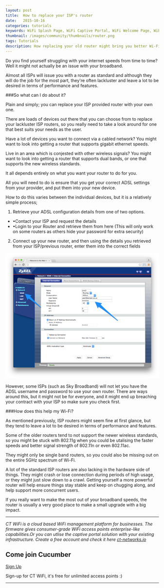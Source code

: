 ```yaml
---
layout: post
title:  How to replace your ISP's router
date:   2015-10-16
categories: tutorials
keywords: WiFi Splash Page, WiFi Captive Portal, WiFi Welcome Page, WiFi Splash page html5, WiFi splash page example, wifi splash page template
thumbnail: /images/community/thumbnails/router.png
tags: Tutorials
description: How replacing your old router might bring you better Wi-Fi.
---
```


Do you find yourself struggling with your internet speeds from time to time? Well it might not actually be an issue with your broadband.

Almost all ISPs will issue you with a router as standard and although they will do the job for the most part, they're often lackluster and leave a lot to be desired in terms of performance and features.

###So what can I do about it?

Plain and simply; you can replace your ISP provided router with your own one.

There are loads of devices out there that you can choose from to replace your lackluster ISP routers, so you really need to take a look around for one that best suits your needs as the user.

Have a lot of devices you want to connect via a cabled network? You might want to look into getting a router that supports gigabit ethernet speeds.

Live in an area which is conjested with other wireless signals? You might want to look into getting a router that supports dual bands, or one that supports the new wireless standards.

It all depends entirely on what you want your router to do for you.

All you will need to do is ensure that you get your correct ADSL settings from your provider, and put them into your new device.

How to do this varies between the individual devices, but it is a relatively simple process;

1. Retrieve your ADSL configuration details from one of two options.
  - &#8226;Contact your ISP and request the details
  - &#8226;Login to your Router and retrieve them from here (This will only work on some routers as others hide your password for extra security)

2. Connect up your new router, and then using the details you retrieved from your ISP/previous router, enter them into the correct fields

<div class="mdl-typography--text-center">
<img src="/images/community/tutorials/adsl-login.png">
</div>

However, some ISPs (such as Sky Broadband) will not let you have the ADSL username and password to use your own router. There are ways around this, but it might not be for everyone, and it might end up breaching your contract with your ISP so make sure you check first.

###How does this help my Wi-Fi?

As mentioned previously, ISP routers might seem fine at first glance, but they tend to leave a lot to be desired in terms of performance and features.

Some of the older routers tend to not support the newer wireless standards, so you might be stuck with 802.11g when you could be utalising the faster speeds and better signal strength of 802.11n or even 802.11ac.

They might only be single band routers, so you could also be missing out on the entire 5GHz spectrum of Wi-Fi.

A lot of the standard ISP routers are also lacking in the hardware side of things. They might crash or lose connection during periods of high usage, or they might just slow down to a crawl. Getting yourself a more powerful router will help ensure things stay stable and keep on chugging along, and help support more concurrent users.

If you really want to make the most out of your broadband speeds, the router is usually a very good place to make a small upgrade with a big impact.

<hr>

*CT WiFi is a cloud based WiFi management platform for businesses. The firmware gives consumer-grade WiFi access points enterprise-like capabilities.Or you can utlise the captive portal solution with your existing infrastructure. Create a free account and check it here <a href="https://ct-networks.io">ct-networks.io</a>*

<div class="mdl-typography--text-center">

<h2>Come join Cucumber</h2>

<a href="https://my.ctapp.io/#/create" class="button success">Sign Up</a><br>

<p>Sign-up for CT WiFi, it's free for unlimited access points :)</p>

<hr>

</div>
